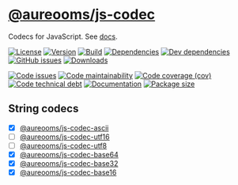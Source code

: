 [@aureooms/js-codec](https://aureooms.github.io/js-codec)
==

Codecs for JavaScript.
See [docs](https://aureooms.github.io/js-codec/index.html).

[![License](https://img.shields.io/github/license/aureooms/js-codec.svg)](https://raw.githubusercontent.com/aureooms/js-codec/main/LICENSE)
[![Version](https://img.shields.io/npm/v/@aureooms/js-codec.svg)](https://www.npmjs.org/package/@aureooms/js-codec)
[![Build](https://img.shields.io/travis/aureooms/js-codec/main.svg)](https://travis-ci.com/aureooms/js-codec/branches)
[![Dependencies](https://img.shields.io/david/aureooms/js-codec.svg)](https://david-dm.org/aureooms/js-codec)
[![Dev dependencies](https://img.shields.io/david/dev/aureooms/js-codec.svg)](https://david-dm.org/aureooms/js-codec?type=dev)
[![GitHub issues](https://img.shields.io/github/issues/aureooms/js-codec.svg)](https://github.com/aureooms/js-codec/issues)
[![Downloads](https://img.shields.io/npm/dm/@aureooms/js-codec.svg)](https://www.npmjs.org/package/@aureooms/js-codec)

[![Code issues](https://img.shields.io/codeclimate/issues/aureooms/js-codec.svg)](https://codeclimate.com/github/aureooms/js-codec/issues)
[![Code maintainability](https://img.shields.io/codeclimate/maintainability/aureooms/js-codec.svg)](https://codeclimate.com/github/aureooms/js-codec/trends/churn)
[![Code coverage (cov)](https://img.shields.io/codecov/c/gh/aureooms/js-codec/main.svg)](https://codecov.io/gh/aureooms/js-codec)
[![Code technical debt](https://img.shields.io/codeclimate/tech-debt/aureooms/js-codec.svg)](https://codeclimate.com/github/aureooms/js-codec/trends/technical_debt)
[![Documentation](https://aureooms.github.io/js-codec/badge.svg)](https://aureooms.github.io/js-codec/source.html)
[![Package size](https://img.shields.io/bundlephobia/minzip/@aureooms/js-codec)](https://bundlephobia.com/result?p=@aureooms/js-codec)

## String codecs

  - [x] [@aureooms/js-codec-ascii](https://github.com/aureooms/js-codec-ascii)
  - [ ] [@aureooms/js-codec-utf16](https://github.com/aureooms/js-codec-utf16)
  - [ ] [@aureooms/js-codec-utf8](https://github.com/aureooms/js-codec-utf8)
  - [x] [@aureooms/js-codec-base64](https://github.com/aureooms/js-codec-base64)
  - [x] [@aureooms/js-codec-base32](https://github.com/aureooms/js-codec-base32)
  - [x] [@aureooms/js-codec-base16](https://github.com/aureooms/js-codec-base16)
